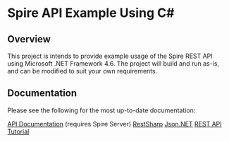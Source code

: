 # Spire API Example Using C&#35;

## Overview

This project is intends to provide example usage of the Spire REST API using
Microsoft .NET Framework 4.6. The project will build and run as-is, and can be
modified to suit your own requirements.


## Documentation

Please see the following for the most up-to-date documentation:

[API Documentation](https://localhost:10880/doc) (requires Spire Server)
[RestSharp](http://restsharp.org)
[Json.NET](http://www.newtonsoft.com/json)
[REST API Tutorial](http://www.restapitutorial.com/)
